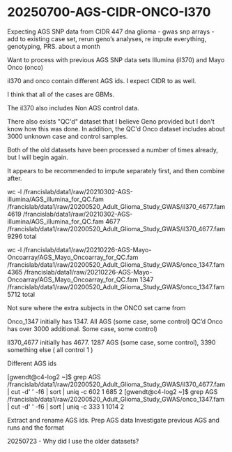 
#	20250700-AGS-CIDR-ONCO-I370

Expecting AGS SNP data from CIDR
447 dna glioma - gwas snp arrays - add to existing case set, rerun geno’s analyses, re impute everything, genotyping, PRS. about a month


Want to process with previous AGS SNP data sets Illumina (il370) and Mayo Onco (onco)

il370 and onco contain different AGS ids.
I expect CIDR to as well.

I think that all of the cases are GBMs.



The il370 also includes Non AGS control data.

There also exists "QC'd" dataset that I believe Geno provided but I don't know how this was done.
In addition, the QC'd Onco dataset includes about 3000 unknown case and control samples.

Both of the old datasets have been processed a number of times already, but I will begin again.

It appears to be recommended to impute separately first, and then combine after.






wc -l /francislab/data1/raw/20210302-AGS-illumina/AGS_illumina_for_QC.fam /francislab/data1/raw/20200520_Adult_Glioma_Study_GWAS/il370_4677.fam 
  4619 /francislab/data1/raw/20210302-AGS-illumina/AGS_illumina_for_QC.fam
  4677 /francislab/data1/raw/20200520_Adult_Glioma_Study_GWAS/il370_4677.fam
  9296 total

wc -l /francislab/data1/raw/20210226-AGS-Mayo-Oncoarray/AGS_Mayo_Oncoarray_for_QC.fam /francislab/data1/raw/20200520_Adult_Glioma_Study_GWAS/onco_1347.fam 
  4365 /francislab/data1/raw/20210226-AGS-Mayo-Oncoarray/AGS_Mayo_Oncoarray_for_QC.fam
  1347 /francislab/data1/raw/20200520_Adult_Glioma_Study_GWAS/onco_1347.fam
  5712 total


Not sure where the extra subjects in the ONCO set came from

Onco_1347 initially has 1347. All AGS (some case, some control)
QC’d Onco has over 3000 additional. Some case, some control)

Il370_4677 initially has 4677. 1287 AGS (some case, some control), 3390 something else ( all control 1 )

Different AGS ids

[gwendt@c4-log2 ~]$ grep AGS /francislab/data1/raw/20200520_Adult_Glioma_Study_GWAS/il370_4677.fam | cut -d' ' -f6 | sort | uniq -c
    602 1
    685 2
[gwendt@c4-log2 ~]$ grep AGS /francislab/data1/raw/20200520_Adult_Glioma_Study_GWAS/onco_1347.fam | cut -d' ' -f6 | sort | uniq -c
    333 1
   1014 2



Extract and rename AGS ids. 
Prep AGS data 
Investigate previous AGS and runs and the format







20250723 - Why did I use the older datasets?




